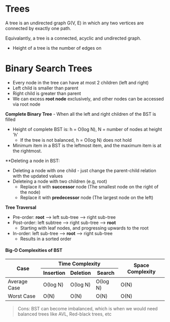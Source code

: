 # Trees

A tree is an undirected graph G(V, E) in which any two vertices are connected by exactly one path.

Equivalantly, a tree is a connected, acyclic and undirected graph.

- Height of a tree is the number of edges on 

# Binary Search Trees

- Every node in the tree can have at most 2 children (left and right)
- Left child is smaller than parent
- Right child is greater than parent
- We can excess **root node** exclusively, and other nodes can be accessed via root node

**Complete Binary Tree** - When all the left and right children of the BST is filled
- Height of complete BST is: h = &Omicron;(log N), N = number of nodes at height 'h'
  - If the tree is not balanced, h = &Omicron;(log N) does not hold
- Minimum item in a BST is the leftmost item, and the maximum item is at the rightmost.

**Deleting a node in BST:
- Deleting a node with one child - just change the parent-child relation with the updated values
- Deleteing a node with two children (e.g, root)
  - Replace it with **successor** node (The smallest node on the right of the node)
  - Replace it with **predecessor** node (The largest node on the left)

**Tree Traversal**
- Pre-order: **root** --> left sub-tree --> right sub-tree
- Post-order: left subtree --> right sub-tree --> **root**
  - Starting with leaf nodes, and progressing upwards to the root
- In-order: left sub-tree --> **root** --> right sub-tree
  - Results in a sorted order

#### Big-O Complexities of BST
<table>
  <thead>
    <tr>
      <th rowspan="2">Case</th>
      <th colspan="3">Time Complexity</th>
      <th rowspan="2">Space Complexity</th>
    </tr>
    <tr>
      <th>Insertion</th>
      <th>Deletion</th>
      <th>Search</th>
    </tr>
  </thead>
  <tbody>
    <tr>
      <td>Average Case</td>
      <td>&Omicron;(log N)</td>
      <td>&Omicron;(log N)</td>
      <td>&Omicron;(log N)</td>
      <td>&Omicron;(N)</td>
    </tr>
    <tr>
      <td>Worst Case</td>
      <td>&Omicron;(N)</td>
      <td>&Omicron;(N)</td>
      <td>&Omicron;(N)</td>
      <td>&Omicron;(N)</td>
    </tr>
  </tbody>
</table>

> Cons: BST can become imbalanced, which is when we would need balanced trees like AVL, Red-black trees, etc
